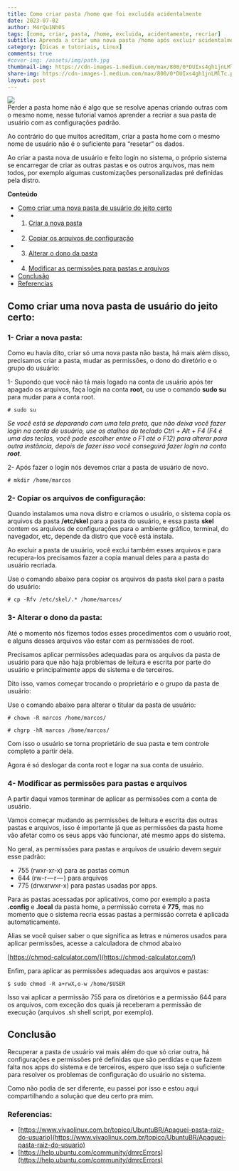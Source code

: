 ```yaml
---
title: Como criar pasta /home que foi excluída acidentalmente
date: 2023-07-02
author: M4rQu1Nh0S
tags: [como, criar, pasta, /home, excluida, acidentamente, recriar]
subtitle: Aprenda a criar uma nova pasta /home após excluir acidentalmente
category: [Dicas e tutoriais, Linux]
comments: true
#cover-img: /assets/img/path.jpg
thumbnail-img: https://cdn-images-1.medium.com/max/800/0*DUIxs4gh1jnLMlTc.png
share-img: https://cdn-images-1.medium.com/max/800/0*DUIxs4gh1jnLMlTc.png
layout: post
---
```


![](https://cdn-images-1.medium.com/max/800/0*DUIxs4gh1jnLMlTc.png)<br/>
Perder a pasta home não é algo que se resolve apenas criando outras com o mesmo nome, nesse tutorial vamos aprender a recriar a sua pasta de usuário com as configurações padrão.

Ao contrário do que muitos acreditam, criar a pasta home com o mesmo nome de usuário não é o suficiente para “resetar” os dados.

Ao criar a pasta nova de usuário e feito login no sistema, o próprio sistema se encarregar de criar as outras pastas e os outros arquivos, mas nem todos, por exemplo algumas customizações personalizadas pré definidas pela distro.

**Conteúdo**

-   [Como criar uma nova pasta de usuário do jeito certo](#7333)
-   1. [Criar a nova pasta](#91ae)
-   2. [Copiar os arquivos de configuração](#3191)
-   3. [Alterar o dono da pasta](#c881)
-   4. [Modificar as permissões para pastas e arquivos](#86e5)
-   [Conclusão](#1823)
-   [Referencias](#d06e)

## Como criar uma nova pasta de usuário do jeito certo:

### 1- Criar a nova pasta:
Como eu havia dito, criar só uma nova pasta não basta, há mais além disso, precisamos criar a pasta, mudar as permissões, o dono do diretório e o grupo do usuário:

1- Supondo que você não tá mais logado na conta de usuário após ter apagado os arquivos, faça login na conta **root**, ou use o comando **sudo su** para mudar para a conta root.

	# sudo su

_Se você está se deparando com uma tela preta, que não deixa você fazer login na conta de usuário, use os atalhos do teclado Ctrl + Alt + F4 (F4 é uma das teclas, você pode escolher entre o F1 até o F12) para alterar para outra instância, depois de fazer isso você conseguirá fazer login na conta_ **_root_**_._

2- Após fazer o login nós devemos criar a pasta de usuário de novo.

	# mkdir /home/marcos

### 2- Copiar os arquivos de configuração:
Quando instalamos uma nova distro e criamos o usuário, o sistema copia os arquivos da pasta **/etc/skel** para a pasta do usuário, e essa pasta **skel** contem os arquivos de configurações para o ambiente gráfico, terminal, do navegador, etc, depende da distro que você está instala.

Ao excluir a pasta de usuário, você exclui também esses arquivos e para recupera-los precisamos fazer a copia manual deles para a pasta do usuário recriada.

Use o comando abaixo para copiar os arquivos da pasta skel para a pasta do usuário:

	# cp -Rfv /etc/skel/.* /home/marcos/

### 3- Alterar o dono da pasta:
Até o momento nós fizemos todos esses procedimentos com o usuário root, e alguns desses arquivos vão estar com as permissões de root.

Precisamos aplicar permissões adequadas para os arquivos da pasta de usuário para que não haja problemas de leitura e escrita por parte do usuário e principalmente apps de sistema e de terceiros.

Dito isso, vamos começar trocando o proprietário e o grupo da pasta de usuário:

Use o comando abaixo para alterar o titular da pasta de usuário:

	# chown -R marcos /home/marcos/

	# chgrp -hR marcos /home/marcos/

Com isso o usuário se torna proprietário de sua pasta e tem controle completo a partir dela.

Agora é só deslogar da conta root e logar na sua conta de usuário.

### 4- Modificar as permissões para pastas e arquivos
A partir daqui vamos terminar de aplicar as permissões com a conta de usuário.

Vamos começar mudando as permissões de leitura e escrita das outras pastas e arquivos, isso é importante já que as permissões da pasta home vão afetar como os seus apps vão funcionar, até mesmo apps do sistema.

No geral, as permissões para pastas e arquivos de usuário devem seguir esse padrão:

-   755 (rwxr-xr-x) para as pastas comun
-   644 (rw-r — r — ) para arquivos
-   775 (drwxrwxr-x) para pastas usadas por apps.

Para as pastas acessadas por aplicativos, como por exemplo a pasta **.config** e **.local** da pasta home, a permissão correta é **775**, mas no momento que o sistema recria essas pastas a permissão correta é aplicada automaticamente.

Alias se você quiser saber o que significa as letras e números usados para aplicar permissões, acesse a calculadora de chmod abaixo

[https://chmod-calculator.com/](https://chmod-calculator.com/)

Enfim, para aplicar as permissões adequadas aos arquivos e pastas:

	$ sudo chmod -R a+rwX,o-w /home/$USER

Isso vai aplicar a permissão 755 para os diretórios e a permissão 644 para os arquivos, com exceção dos quais já receberam a permissão de execução (arquivos .sh shell script, por exemplo).

## Conclusão
Recuperar a pasta de usuário vai mais além do que só criar outra, há configurações e permissões pré definidas que são perdidas e que fazem falta nos apps do sistema e de terceiros, espero que isso seja o suficiente para resolver os problemas de configuração do usuário no sistema.

Como não podia de ser diferente, eu passei por isso e estou aqui compartilhando a solução que deu certo pra mim.

### Referencias:

- [https://www.vivaolinux.com.br/topico/UbuntuBR/Apaguei-pasta-raiz-do-usuario](https://www.vivaolinux.com.br/topico/UbuntuBR/Apaguei-pasta-raiz-do-usuario)
- [https://help.ubuntu.com/community/dmrcErrors](https://help.ubuntu.com/community/dmrcErrors)

